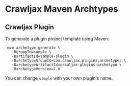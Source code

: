 Crawljax Maven Archtypes
========================

Crawljax Plugin
---------------

To generate a plugin project template using Maven:

     mvn archetype:generate \
       -DgroupId=sample \
       -DartifactId=sample-plugin \
       -DarchetypeGroupId=com.crawljax.plugins.archetypes \
       -DarchetypeArtifactId=crawljax-plugins-archetype \
       -DarchetypeVersion=1.0
       
You can change ``sample`` with your own plugin's name.
